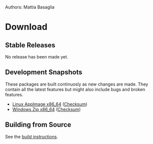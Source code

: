 Authors: Mattia Basaglia

# Download

## Stable Releases

No release has been made yet.

## Development Snapshots

These packages are built continuosly as new changes are made.
They contain all the latest features but might also include bugs and broken features.

* [Linux AppImage x86_64](https://gitlab.com/mattia.basaglia/glaxnimate/-/jobs/artifacts/master/raw/build/glaxnimate-x86_64.AppImage?job=linux%3Aappimage) ([Checksum](https://gitlab.com/mattia.basaglia/glaxnimate/-/jobs/artifacts/master/raw/build/checksum.txt?job=linux%3Aappimage))
* [Windows Zip x86_64](https://gitlab.com/mattia.basaglia/glaxnimate/-/jobs/artifacts/master/raw/build/glaxnimate-x86_64.zip?job=mxe%3Abuild) ([Checksum](https://gitlab.com/mattia.basaglia/glaxnimate/-/jobs/artifacts/master/raw/build/checksum.txt?job=mxe%3Abuild))


## Building from Source

See the [build instructions](contributing/read_me.md).
